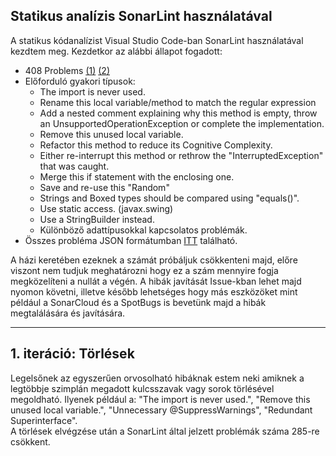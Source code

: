 ## Statikus analízis SonarLint használatával

A statikus kódanalízist Visual Studio Code-ban SonarLint használatával kezdtem meg. Kezdetkor az alábbi állapot fogadott:   
- 408 Problems [(1)](SonarLintStart1.png) [(2)](SonarLintStart2.png)
- Előforduló gyakori típusok:
    - The import is never used.
    - Rename this local variable/method to match the regular expression
    - Add a nested comment explaining why this method is empty, throw an UnsupportedOperationException or complete the implementation.
    - Remove this unused local variable.
    - Refactor this method to reduce its Cognitive Complexity.
    - Either re-interrupt this method or rethrow the "InterruptedException" that was caught.
    - Merge this if statement with the enclosing one.
    - Save and re-use this "Random"
    - Strings and Boxed types should be compared using "equals()".
    - Use static access. (javax.swing)
    - Use a StringBuilder instead.
    - Különböző adattípusokkal kapcsolatos problémák.
- Összes probléma JSON formátumban [ITT](sonarlintproblems.json) található.
  
A házi keretében ezeknek a számát próbáljuk csökkenteni majd, előre viszont nem tudjuk meghatározni hogy ez a szám mennyire fogja megközelíteni a nullát a végén. A hibák javítását Issue-kban lehet majd nyomon követni, illetve később lehetséges hogy más eszközöket mint például a SonarCloud és a SpotBugs is bevetünk majd a hibák megtalálására és javítására.

---

## 1. iteráció: Törlések

Legelsőnek az egyszerűen orvosolható hibáknak estem neki amiknek a legtöbbje szimplán megadott kulcsszavak vagy sorok törlésével megoldható. Ilyenek például a: "The import is never used.", "Remove this unused local variable.", "Unnecessary @SuppressWarnings", "Redundant Superinterface".  
A törlések elvégzése után a SonarLint által jelzett problémák száma 285-re csökkent.